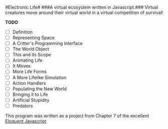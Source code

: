 #Electronic Life#
###A virtual ecosystem written in Javascript.###
Virtual creatures move around their virtual world in a virtual competition of survival!

**TODO**

- [ ] Definition
- [ ] Representing Space
- [ ] A Critter's Programming Interface
- [ ] The World Object
- [ ] This and its Scope
- [ ] Animating Life
- [ ] It Moves
- [ ] More Life Forms
- [ ] A More Lifelike Simulation
- [ ] Action Handlers
- [ ] Populating the New World
- [ ] Bringing it to Life
- [ ] Artificial Stupidity
- [ ] Predators

This program was written as a project from Chapter 7 of the excellent [Eloquent Javascript](http://eloquentjavascript.net/07_elife.html)
